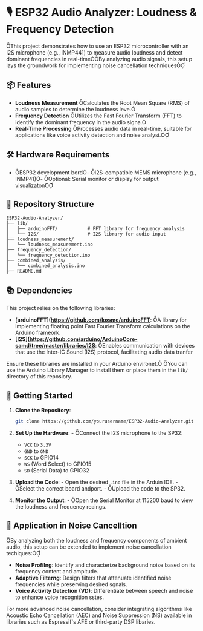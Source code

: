 

# 🎙️ ESP32 Audio Analyzer: Loudness & Frequency Detection
This project demonstrates how to use an ESP32 microcontroller with an I2S microphone (e.g., INMP441) to measure audio loudness and detect dominant frequencies in real-timeBy analyzing audio signals, this setup lays the groundwork for implementing noise cancellation techniques

## 📦 Features

- **Loudness Measurement** Calculates the Root Mean Square (RMS) of audio samples to determine the loudness leve.
- **Frequency Detection** Utilizes the Fast Fourier Transform (FFT) to identify the dominant frequency in the audio signa.
- **Real-Time Processing** Processes audio data in real-time, suitable for applications like voice activity detection and noise analysi.

## 🛠️ Hardware Requirements
- ESP32 development bord- I2S-compatible MEMS microphone (e.g., INMP41)- Optional: Serial monitor or display for output visualizaton

## 📁 Repository Structure

```plaintext
ESP32-Audio-Analyzer/
├── lib/
│   ├── arduinoFFT/           # FFT library for frequency analysis
│   └── I2S/                  # I2S library for audio input
├── loudness_measurement/
│   └── loudness_measurement.ino
├── frequency_detection/
│   └── frequency_detection.ino
├── combined_analysis/
│   └── combined_analysis.ino
├── README.md

```

## 📚 Dependencies

This project relies on the following libraries:

- **[arduinoFFT](https://github.com/kosme/arduinoFFT**: A library for implementing floating point Fast Fourier Transform calculations on the Arduino frameork.
- **[I2S](https://github.com/arduino/ArduinoCore-samd/tree/master/libraries/I2S**: Enables communication with devices that use the Inter-IC Sound (I2S) protocol, facilitating audio data tranfer

Ensure these libraries are installed in your Arduino environet. You can use the Arduino Library Manager to install them or place them in the `lib/` directory of this reposiory.

## 🚀 Getting Started

1. **Clone the Repository**:
   ```bash
   git clone https://github.com/yourusername/ESP32-Audio-Analyzer.git
   ```

2. **Set Up the Hardware**:   - Connect the I2S microphone to the SP32:
     - `VCC` to `3.3V`
     - `GND` to `GND`
     - `SCK` to GPIO14
     - `WS` (Word Select) to GPIO15
     - `SD` (Serial Data) to GPIO32

3. **Upload the Code**:   - Open the desired `.ino` file in the Arduin IDE.  - Select the correct board andport.   - Upload the code to the SP32.

4. **Monitor the Output**:   - Open the Serial Monitor at 115200 baud to view the loudness and frequency reaings.

## 🎯 Application in Noise Cancelltion

By analyzing both the loudness and frequency components of ambient audio, this setup can be extended to implement noise cancellation techiques:

- **Noise Profilng**: Identify and characterize background noise based on its frequency content and ampitude.
- **Adaptive Filterng**: Design filters that attenuate identified noise frequencies while preserving desired sgnals.
- **Voice Activity Detection (VD)**: Differentiate between speech and noise to enhance voice recognition sstes.

For more advanced noise cancellation, consider integrating algorithms like Acoustic Echo Cancellation (AEC) and Noise Suppression (NS) available in libraries such as Espressif's AFE or third-party DSP libaries.


